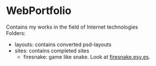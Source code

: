 WebPortfolio
============

Contains my works in the field of Internet technologies
<br>
Folders:
<ul>
  <li>layouts: contains converted psd-layouts</li>
  <li>
    sites: contains completed sites
    <ul>
      <li>firesnake: game like snake. Look at <a href="http://www.firesnake.esy.es">firesnake.esy.es</a>.</li>
    </ul>
  </li>
</ul>
